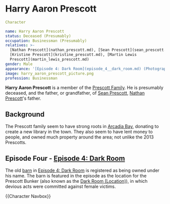 #  Harry Aaron Prescott 

```yaml
Character

name: Harry Aaron Prescott
status: Deceased (Presumably)
occupation: Businessman (Presumably)
relatives: >-
  [Nathan Prescott](nathan_prescott.md), [Sean Prescott](sean_prescott.md),
  [Kristine Prescott](kristine_prescott.md), [Martin Lewis
  Prescott](martin_lewis_prescott.md)
gender: Male
appearance: '[Episode 4: Dark Room](episode_4__dark_room.md) (Photograph)'
image: harry_aaron_prescott_picture.png
profession: Businessman
```

**Harry Aaron Prescott** is a member of the [Prescott Family](prescott_family.md). He is presumably deceased, and the father, or grandfather, of [Sean Prescott](sean_prescott.md), [Nathan Prescott](nathan.md)'s father.

##  Background 
The Prescott family seem to have strong roots in [Arcadia Bay](arcadia_bay.md), donating to create a new library in the town. They also seem to have lent money to people, and owned much property around the area; not unlike the 2013 Prescotts.

##  Episode Four - [Episode 4: Dark Room](_dark_room_.md) 
The old [barn](barn.md) in [Episode 4: Dark Room](episode_4__dark_room.md) is registered as being owned under his name. The barn is featured in the episode as the location for the Prescott Bunker (also known as the [Dark Room (Location)](dark_room.md)), in which devious acts were committed against female victims.

{{Character Navbox}}

